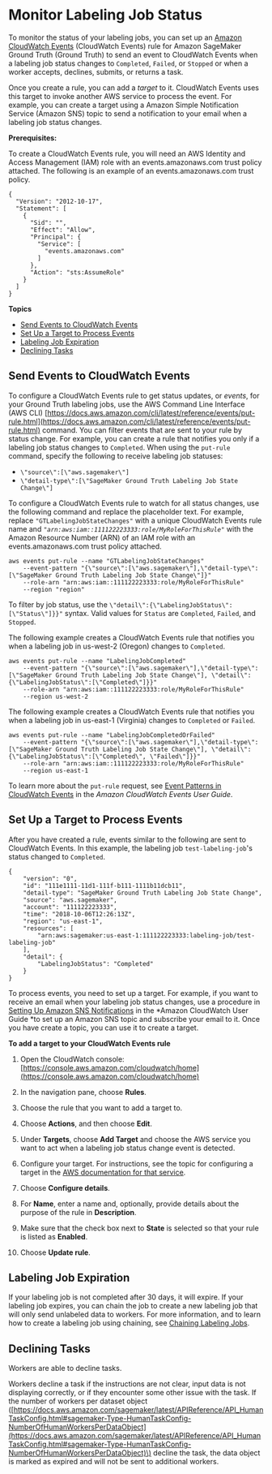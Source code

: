 # Monitor Labeling Job Status<a name="sms-monitor-cloud-watch"></a>

To monitor the status of your labeling jobs, you can set up an [Amazon CloudWatch Events](https://docs.aws.amazon.com/sagemaker/latest/dg/monitoring-cloudwatch.html#cloudwatch-metrics-ground-truth) \(CloudWatch Events\) rule for Amazon SageMaker Ground Truth \(Ground Truth\) to send an event to CloudWatch Events when a labeling job status changes to `Completed`, `Failed`, or `Stopped` or when a worker accepts, declines, submits, or returns a task\. 

Once you create a rule, you can add a *target* to it\. CloudWatch Events uses this target to invoke another AWS service to process the event\. For example, you can create a target using a Amazon Simple Notification Service \(Amazon SNS\) topic to send a notification to your email when a labeling job status changes\.

**Prerequisites:**

To create a CloudWatch Events rule, you will need an AWS Identity and Access Management \(IAM\) role with an events\.amazonaws\.com trust policy attached\. The following is an example of an events\.amazonaws\.com trust policy\.

```
{
  "Version": "2012-10-17",
  "Statement": [
    {
      "Sid": "",
      "Effect": "Allow",
      "Principal": {
        "Service": [
          "events.amazonaws.com"
        ]
      },
      "Action": "sts:AssumeRole"
    }
  ]
}
```

**Topics**
+ [Send Events to CloudWatch Events](#sms-cloud-watch-event-rule-setup)
+ [Set Up a Target to Process Events](#sms-cloud-watch-events-labelingjob-notifications)
+ [Labeling Job Expiration](#sms-labeling-job-expiration)
+ [Declining Tasks](#sms-decline-tasks)

## Send Events to CloudWatch Events<a name="sms-cloud-watch-event-rule-setup"></a>

To configure a CloudWatch Events rule to get status updates, or *events*, for your Ground Truth labeling jobs, use the AWS Command Line Interface \(AWS CLI\) [https://docs.aws.amazon.com/cli/latest/reference/events/put-rule.html](https://docs.aws.amazon.com/cli/latest/reference/events/put-rule.html) command\. You can filter events that are sent to your rule by status change\. For example, you can create a rule that notifies you only if a labeling job status changes to `Completed`\. When using the `put-rule` command, specify the following to receive labeling job statuses: 
+ `\"source\":[\"aws.sagemaker\"]`
+ `\"detail-type\":[\"SageMaker Ground Truth Labeling Job State Change\"]`

To configure a CloudWatch Events rule to watch for all status changes, use the following command and replace the placeholder text\. For example, replace `"GTLabelingJobStateChanges"` with a unique CloudWatch Events rule name and *`"arn:aws:iam::111122223333:role/MyRoleForThisRule"`* with the Amazon Resource Number \(ARN\) of an IAM role with an events\.amazonaws\.com trust policy attached\. 

```
aws events put-rule --name "GTLabelingJobStateChanges" 
    --event-pattern "{\"source\":[\"aws.sagemaker\"],\"detail-type\":[\"SageMaker Ground Truth Labeling Job State Change\"]}" 
    --role-arn "arn:aws:iam::111122223333:role/MyRoleForThisRule" 
    --region "region"
```

To filter by job status, use the `\"detail\":{\"LabelingJobStatus\":[\"Status\"]}}"` syntax\. Valid values for `Status` are `Completed`, `Failed`, and `Stopped`\. 

The following example creates a CloudWatch Events rule that notifies you when a labeling job in us\-west\-2 \(Oregon\) changes to `Completed`\.

```
aws events put-rule --name "LabelingJobCompleted" 
    --event-pattern "{\"source\":[\"aws.sagemaker\"],\"detail-type\":[\"SageMaker Ground Truth Labeling Job State Change\"], \"detail\":{\"LabelingJobStatus\":[\"Completed\"]}}"  
    --role-arn "arn:aws:iam::111122223333:role/MyRoleForThisRule" 
    --region us-west-2
```

The following example creates a CloudWatch Events rule that notifies you when a labeling job in us\-east\-1 \(Virginia\) changes to `Completed` or `Failed`\.

```
aws events put-rule --name "LabelingJobCompletedOrFailed" 
    --event-pattern "{\"source\":[\"aws.sagemaker\"],\"detail-type\":[\"SageMaker Ground Truth Labeling Job State Change\"], \"detail\":{\"LabelingJobStatus\":[\"Completed\", \"Failed\"]}}"  
    --role-arn "arn:aws:iam::111122223333:role/MyRoleForThisRule" 
    --region us-east-1
```

 To learn more about the `put-rule` request, see [Event Patterns in CloudWatch Events](https://docs.aws.amazon.com/AmazonCloudWatch/latest/events/CloudWatchEventsandEventPatterns.html) in the *Amazon CloudWatch Events User Guide*\.

## Set Up a Target to Process Events<a name="sms-cloud-watch-events-labelingjob-notifications"></a>

After you have created a rule, events similar to the following are sent to CloudWatch Events\. In this example, the labeling job `test-labeling-job`'s status changed to `Completed`\.

```
{
    "version": "0",
    "id": "111e1111-11d1-111f-b111-1111b11dcb11",
    "detail-type": "SageMaker Ground Truth Labeling Job State Change",
    "source": "aws.sagemaker",
    "account": "111122223333",
    "time": "2018-10-06T12:26:13Z",
    "region": "us-east-1",
    "resources": [
        "arn:aws:sagemaker:us-east-1:111122223333:labeling-job/test-labeling-job"
    ],
    "detail": {      
        "LabelingJobStatus": "Completed"
    }
}
```

To process events, you need to set up a target\. For example, if you want to receive an email when your labeling job status changes, use a procedure in [Setting Up Amazon SNS Notifications](https://docs.aws.amazon.com/AmazonCloudWatch/latest/monitoring/US_SetupSNS.html) in the *Amazon CloudWatch User Guide *to set up an Amazon SNS topic and subscribe your email to it\. Once you have create a topic, you can use it to create a target\. 

**To add a target to your CloudWatch Events rule**

1. Open the CloudWatch console: [https://console.aws.amazon.com/cloudwatch/home](https://console.aws.amazon.com/cloudwatch/home)

1. In the navigation pane, choose **Rules**\.

1. Choose the rule that you want to add a target to\. 

1. Choose **Actions**, and then choose **Edit**\.

1. Under **Targets**, choose **Add Target** and choose the AWS service you want to act when a labeling job status change event is detected\. 

1. Configure your target\. For instructions, see the topic for configuring a target in the [AWS documentation for that service](https://docs.aws.amazon.com/index.html)\.

1. Choose **Configure details**\.

1. For **Name**, enter a name and, optionally, provide details about the purpose of the rule in **Description**\. 

1. Make sure that the check box next to **State** is selected so that your rule is listed as **Enabled**\. 

1. Choose **Update rule**\.

## Labeling Job Expiration<a name="sms-labeling-job-expiration"></a>

If your labeling job is not completed after 30 days, it will expire\. If your labeling job expires, you can chain the job to create a new labeling job that will only send unlabeled data to workers\. For more information, and to learn how to create a labeling job using chaining, see [Chaining Labeling Jobs](sms-reusing-data.md)\.

## Declining Tasks<a name="sms-decline-tasks"></a>

Workers are able to decline tasks\. 

Workers decline a task if the instructions are not clear, input data is not displaying correctly, or if they encounter some other issue with the task\. If the number of workers per dataset object \([https://docs.aws.amazon.com/sagemaker/latest/APIReference/API_HumanTaskConfig.html#sagemaker-Type-HumanTaskConfig-NumberOfHumanWorkersPerDataObject](https://docs.aws.amazon.com/sagemaker/latest/APIReference/API_HumanTaskConfig.html#sagemaker-Type-HumanTaskConfig-NumberOfHumanWorkersPerDataObject)\) decline the task, the data object is marked as expired and will not be sent to additional workers\.